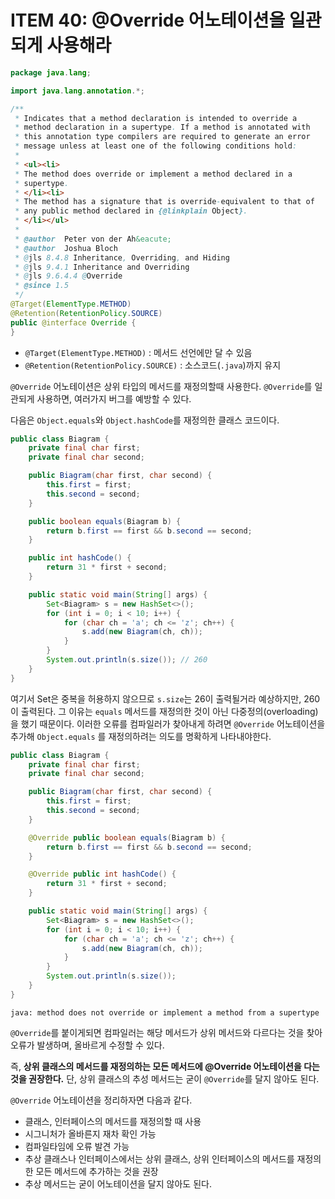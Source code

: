 # ITEM 40: @Override 어노테이션을 일관되게 사용해라

```java
package java.lang;

import java.lang.annotation.*;

/**
 * Indicates that a method declaration is intended to override a
 * method declaration in a supertype. If a method is annotated with
 * this annotation type compilers are required to generate an error
 * message unless at least one of the following conditions hold:
 *
 * <ul><li>
 * The method does override or implement a method declared in a
 * supertype.
 * </li><li>
 * The method has a signature that is override-equivalent to that of
 * any public method declared in {@linkplain Object}.
 * </li></ul>
 *
 * @author  Peter von der Ah&eacute;
 * @author  Joshua Bloch
 * @jls 8.4.8 Inheritance, Overriding, and Hiding
 * @jls 9.4.1 Inheritance and Overriding
 * @jls 9.6.4.4 @Override
 * @since 1.5
 */
@Target(ElementType.METHOD)
@Retention(RetentionPolicy.SOURCE)
public @interface Override {
}
```

- `@Target(ElementType.METHOD)` : 메서드 선언에만 달 수 있음
- `@Retention(RetentionPolicy.SOURCE)` : 소스코드(`.java`)까지 유지

`@Override` 어노테이션은 상위 타입의 메서드를 재정의할때 사용한다. `@Override`를 일관되게 사용하면, 여러가지 버그를 예방할 수 있다.

다음은 `Object.equals`와 `Object.hashCode`를 재정의한 클래스 코드이다.

```java
public class Biagram {
    private final char first;
    private final char second;

    public Biagram(char first, char second) {
        this.first = first;
        this.second = second;
    }

    public boolean equals(Biagram b) {
        return b.first == first && b.second == second;
    }

    public int hashCode() {
        return 31 * first + second;
    }

    public static void main(String[] args) {
        Set<Biagram> s = new HashSet<>();
        for (int i = 0; i < 10; i++) {
            for (char ch = 'a'; ch <= 'z'; ch++) {
                s.add(new Biagram(ch, ch));
            }
        }
        System.out.println(s.size()); // 260
    }
}
```

여기서 Set은 중복을 허용하지 않으므로 `s.size`는 26이 출력될거라 예상하지만, 260이 출력된다.
그 이유는 `equals` 메서드를 재정의한 것이 아닌 다중정의(overloading)을 했기 때문이다. 이러한 오류를 컴파일러가 찾아내게 하려면 `@Override` 어노테이션을 추가해 `Object.equals` 를 재정의하려는 의도를 명확하게 나타내야한다.

```java
public class Biagram {
    private final char first;
    private final char second;

    public Biagram(char first, char second) {
        this.first = first;
        this.second = second;
    }

    @Override public boolean equals(Biagram b) {
        return b.first == first && b.second == second;
    }

    @Override public int hashCode() {
        return 31 * first + second;
    }

    public static void main(String[] args) {
        Set<Biagram> s = new HashSet<>();
        for (int i = 0; i < 10; i++) {
            for (char ch = 'a'; ch <= 'z'; ch++) {
                s.add(new Biagram(ch, ch));
            }
        }
        System.out.println(s.size());
    }
}
```

```
java: method does not override or implement a method from a supertype
```

`@Override`를 붙이게되면 컴파일러는 해당 메서드가 상위 메서드와 다르다는 것을 찾아 오류가 발생하며, 올바르게 수정할 수 있다.

즉, **상위 클래스의 메서드를 재정의하는 모든 메서드에 @Override 어노테이션을 다는것을 권장한다.**
단, 상위 클래스의 추성 메서드는 굳이 `@Override`를 달지 않아도 된다.

`@Override` 어노테이션을 정리하자면 다음과 같다.

- 클래스, 인터페이스의 메서드를 재정의할 때 사용
- 시그니처가 올바른지 재차 확인 가능
- 컴파일타임에 오류 발견 가능
- 추상 클래스나 인터페이스에서는 상위 클래스, 상위 인터페이스의 메서드를 재정의한 모든 메서드에 추가하는 것을 권장
- 추상 메서드는 굳이 어노테이션을 달지 않아도 된다.